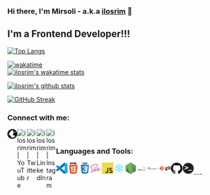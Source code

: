 ### Hi there, I'm Mirsoli - a.k.a [ilosrim][website] 👋


## I'm a Frontend Developer!!!

[![Top Langs](https://github-readme-stats.vercel.app/api/top-langs/?username=ilosrim&theme=github_dark&show_icons=true)](https://github.com/ilosrim/) <br />

[![wakatime](https://wakatime.com/badge/user/2a073cc4-52af-4e89-b252-7f90ce7822a9.svg)](https://wakatime.com/@2a073cc4-52af-4e89-b252-7f90ce7822a9) <br />
[![ilosrim's wakatime stats](https://github-readme-stats.vercel.app/api/wakatime?username=ilosrim&theme=github_dark&layout=compact)](https://wakatime.com/@ilosrim)

[![ilosrim's github stats](https://github-readme-stats.vercel.app/api?username=ilosrim&theme=github_dark&show_icons=true)](https://github.com/ilosrim/)
<!-- Readme Docs: https://github.com/anuraghazra/github-readme-stats -->

[![GitHub Streak](https://github-readme-streak-stats.herokuapp.com?user=ilosrim&theme=tokyonight_duo&hide_border=true)](https://git.io/streak-stats)
<!-- https://github.com/denvercoder1/github-readme-streak-stats -->

### Connect with me:

[<img align="left" alt="ilosrim.com" width="22px" src="https://raw.githubusercontent.com/iconic/open-iconic/master/svg/globe.svg" />][website]
[<img align="left" alt="ilosrim | YouTube" width="22px" src="https://cdn.jsdelivr.net/npm/simple-icons@v3/icons/youtube.svg" />][youtube]
[<img align="left" alt="ilosrim | Twitter" width="22px" src="https://cdn.jsdelivr.net/npm/simple-icons@v3/icons/twitter.svg" />][twitter]
[<img align="left" alt="ilosrim | LinkedIn" width="22px" src="https://cdn.jsdelivr.net/npm/simple-icons@v3/icons/linkedin.svg" />][linkedin]
[<img align="left" alt="ilosrim | Instagram" width="22px" src="https://cdn.jsdelivr.net/npm/simple-icons@v3/icons/instagram.svg" />][instagram]

<br />

### Languages and Tools:

[<img align="left" alt="Visual Studio Code" width="26px" src="https://raw.githubusercontent.com/github/explore/80688e429a7d4ef2fca1e82350fe8e3517d3494d/topics/visual-studio-code/visual-studio-code.png" />][vscode]
[<img align="left" alt="HTML5" width="26px" src="https://raw.githubusercontent.com/github/explore/80688e429a7d4ef2fca1e82350fe8e3517d3494d/topics/html/html.png" />][html]
[<img align="left" alt="CSS3" width="26px" src="https://raw.githubusercontent.com/github/explore/80688e429a7d4ef2fca1e82350fe8e3517d3494d/topics/css/css.png" />][css]
[<img align="left" alt="Sass" width="26px" src="https://raw.githubusercontent.com/github/explore/80688e429a7d4ef2fca1e82350fe8e3517d3494d/topics/sass/sass.png" />][sass]
[<img align="left" alt="JavaScript" width="26px" src="https://raw.githubusercontent.com/github/explore/80688e429a7d4ef2fca1e82350fe8e3517d3494d/topics/javascript/javascript.png" />][javascript]
[<img align="left" alt="React" width="26px" src="https://raw.githubusercontent.com/github/explore/80688e429a7d4ef2fca1e82350fe8e3517d3494d/topics/react/react.png" />][reactjs]
[<img align="left" alt="Node.js" width="26px" src="https://raw.githubusercontent.com/github/explore/80688e429a7d4ef2fca1e82350fe8e3517d3494d/topics/nodejs/nodejs.png" />][nodejs]
[<img align="left" alt="MySQL" width="26px" src="https://raw.githubusercontent.com/github/explore/80688e429a7d4ef2fca1e82350fe8e3517d3494d/topics/mysql/mysql.png" />][mysql]
[<img align="left" alt="MongoDB" width="26px" src="https://raw.githubusercontent.com/github/explore/80688e429a7d4ef2fca1e82350fe8e3517d3494d/topics/mongodb/mongodb.png" />][mongodb]
[<img align="left" alt="Git" width="26px" src="https://raw.githubusercontent.com/github/explore/80688e429a7d4ef2fca1e82350fe8e3517d3494d/topics/git/git.png" />][git]
[<img align="left" alt="GitHub" width="26px" src="https://raw.githubusercontent.com/github/explore/78df643247d429f6cc873026c0622819ad797942/topics/github/github.png" />][github]
[<img align="left" alt="Terminal" width="26px" src="https://raw.githubusercontent.com/github/explore/80688e429a7d4ef2fca1e82350fe8e3517d3494d/topics/terminal/terminal.png" />][terminal]

<br />
---


[website]: https://ilosrim.netlify.app/
[course]: https://www.youtube.com/channel/UCNEZD1V6QMo1h1wEi7JVzug
[twitter]: https://twitter.com/ilosrim
[youtube]: https://www.youtube.com/channel/UCNEZD1V6QMo1h1wEi7JVzug
[instagram]: https://instagram.com/ilosrim
[linkedin]: https://linkedin.com/in/ilosrim
[vscode]:https://code.visualstudio.com/
[html]:https://html.com/html5/
[css]:https://css3.com/
[sass]:https://sass-lang.com/
[javascript]:https://www.javascript.com/
[reactjs]:https://reactjs.org/
[nodejs]:https://nodejs.org/
[mysql]:https://www.mysql.com/
[mongodb]:https://www.mongodb.com/
[git]:https://git-scm.com/
[github]:https://github.com/
[terminal]:https://nus-unix-workshop.github.io/2021-s1/shell/
[webdevplaylist]: https://www.youtube.com/channel/UCNEZD1V6QMo1h1wEi7JVzug
